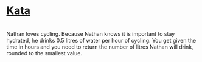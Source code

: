 # <a href=https://www.codewars.com/kata/582cb0224e56e068d800003c>Kata</a>
<br>
Nathan loves cycling.
Because Nathan knows it is important to stay hydrated, he drinks 0.5 litres of water per hour of cycling.
You get given the time in hours and you need to return the number of litres Nathan will drink, rounded to the smallest value.
<br>
